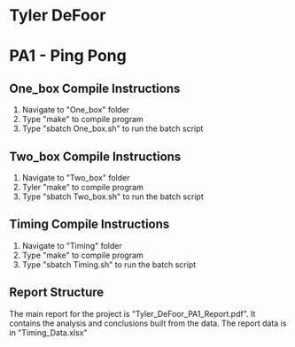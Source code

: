 # Tyler DeFoor
# PA1 - Ping Pong

## One_box Compile Instructions
1. Navigate to "One_box" folder
2. Type "make" to compile program
3. Type "sbatch One_box.sh" to run the batch script

## Two_box Compile Instructions
1. Navigate to "Two_box" folder
2. Tyler "make" to compile program
3. Type "sbatch Two_box.sh" to run the batch script

## Timing Compile Instructions
1. Navigate to "Timing" folder
2. Type "make" to compile program
3. Type "sbatch Timing.sh" to run the batch script

## Report Structure
The main report for the project is "Tyler_DeFoor_PA1_Report.pdf". It contains the analysis and conclusions built from the data.
The report data is in "Timing_Data.xlsx"